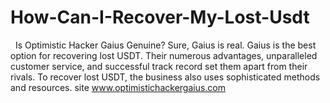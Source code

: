 # How-Can-I-Recover-My-Lost-Usdt
  Is Optimistic Hacker Gaius Genuine? Sure, Gaius is real. Gaius is the best option for recovering lost USDT. Their numerous advantages, unparalleled customer service, and successful track record set them apart from their rivals.  To recover lost USDT, the business also uses sophisticated methods and resources.  site  www.optimistichackergaius.com 
